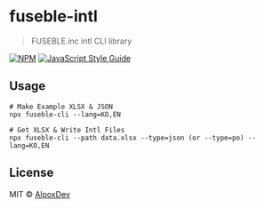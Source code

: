 # fuseble-intl

> FUSEBLE.inc intl CLI library

[![NPM](https://img.shields.io/npm/v/@fuseble.inc/intl.svg)](https://www.npmjs.com/package/@fuseble.inc/intl) [![JavaScript Style Guide](https://img.shields.io/badge/code_style-standard-brightgreen.svg)](https://standardjs.com)

## Usage

```shell
# Make Example XLSX & JSON
npx fuseble-cli --lang=KO,EN

# Get XLSX & Write Intl Files
npx fuseble-cli --path data.xlsx --type=json (or --type=po) --lang=KO,EN
```

## License

MIT © [AlpoxDev](https://github.com/AlpoxDev)
